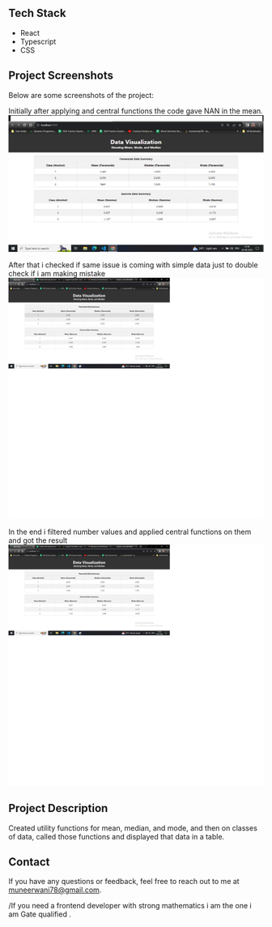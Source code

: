 

## Tech Stack
- React
- Typescript
- CSS

## Project Screenshots
Below are some screenshots of the project:

Initially after applying and central functions the code gave NAN in the mean.
<img src="https://github.com/MUNEERWANI/Statistics-charts/blob/master/public/screenshot.png?raw=true" alt="Screenshot 1">

After that i checked if same issue is coming with simple data just to double check if i am making mistake
<img src="https://github.com/MUNEERWANI/Statistics-charts/blob/master/public/screenshotOnsampledata.png" alt="Screenshot 2">

In the end i filtered number values and applied central functions on them and got the result
<img src="https://github.com/MUNEERWANI/Statistics-charts/blob/master/public/finalProjectwithAllFixes.png" alt="Screenshot 2">

## Project Description
Created utility functions for mean, median, and mode, and then on classes of data, called those functions and displayed that data in a table.

## Contact
If you have any questions or feedback, feel free to reach out to me at [muneerwani78@gmail.com](mailto:muneerwani78@gmail.com).

/If you need a frontend developer with strong mathematics i am the one i am Gate qualified  . 

